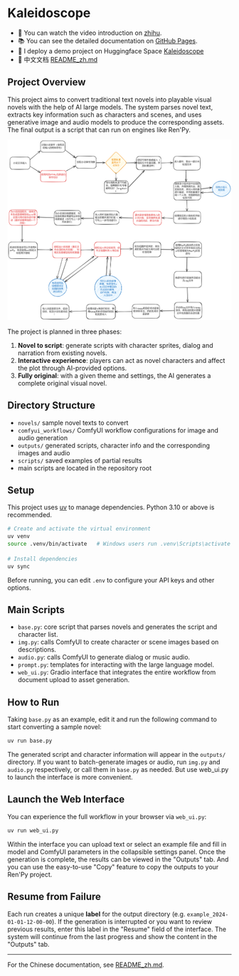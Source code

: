 # Kaleidoscope

- 🎥 You can watch the video introduction on [zhihu](https://www.zhihu.com/zvideo/1915566580563157432).
- 📚 You can see the detailed documentation on [GitHub Pages](https://github.com/shadowinkstar/Kaleidoscope).
- 🤗 I deploy a demo project on Huggingface Space [Kaleidoscope](https://huggingface.co/spaces/Agents-MCP-Hackathon/Kaleidoscope)
- 📃 中文文档 [README_zh.md](README_zh.md)

## Project Overview

This project aims to convert traditional text novels into playable visual novels with the help of AI large models. The system parses novel text, extracts key information such as characters and scenes, and uses generative image and audio models to produce the corresponding assets. The final output is a script that can run on engines like Ren'Py.

![](2024-07-07-%E8%AE%BE%E8%AE%A1%E6%B5%81%E7%A8%8B%E5%9B%BE.png)

The project is planned in three phases:
1. **Novel to script**: generate scripts with character sprites, dialog and narration from existing novels.
2. **Interactive experience**: players can act as novel characters and affect the plot through AI-provided options.
3. **Fully original**: with a given theme and settings, the AI generates a complete original visual novel.

## Directory Structure

- `novels/` sample novel texts to convert
- `comfyui_workflows/` ComfyUI workflow configurations for image and audio generation
- `outputs/` generated scripts, character info and the corresponding images and audio
- `scripts/` saved examples of partial results
- main scripts are located in the repository root

## Setup

This project uses [uv](https://github.com/astral-sh/uv) to manage dependencies. Python 3.10 or above is recommended.

```bash
# Create and activate the virtual environment
uv venv
source .venv/bin/activate   # Windows users run .venv\Scripts\activate

# Install dependencies
uv sync
```

Before running, you can edit `.env` to configure your API keys and other options.

## Main Scripts

- `base.py`: core script that parses novels and generates the script and character list.
- `img.py`: calls ComfyUI to create character or scene images based on descriptions.
- `audio.py`: calls ComfyUI to generate dialog or music audio.
- `prompt.py`: templates for interacting with the large language model.
- `web_ui.py`: Gradio interface that integrates the entire workflow from document upload to asset generation.

## How to Run

Taking `base.py` as an example, edit it and run the following command to start converting a sample novel:

```bash
uv run base.py
```

The generated script and character information will appear in the `outputs/` directory. If you want to batch-generate images or audio, run `img.py` and `audio.py` respectively, or call them in `base.py` as needed. But use web_ui.py to launch the interface is more convenient.

## Launch the Web Interface

You can experience the full workflow in your browser via `web_ui.py`:

```bash
uv run web_ui.py
```

Within the interface you can upload text or select an example file and fill in model and ComfyUI parameters in the collapsible settings panel.
Once the generation is complete, the results can be viewed in the "Outputs" tab. And you can use the easy-to-use "Copy" feature to copy the outputs to your Ren'Py project.

## Resume from Failure

Each run creates a unique **label** for the output directory (e.g. `example_2024-01-01-12-00-00`). If the generation is interrupted or you want to review previous results, enter this label in the "Resume" field of the interface. The system will continue from the last progress and show the content in the "Outputs" tab.

---

For the Chinese documentation, see [README_zh.md](README_zh.md).
